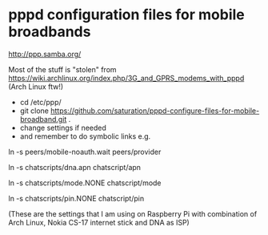 pppd configuration files for mobile broadbands
==============================================
http://ppp.samba.org/

Most of the stuff is "stolen" from https://wiki.archlinux.org/index.php/3G_and_GPRS_modems_with_pppd
(Arch Linux ftw!)


* cd /etc/ppp/
* git clone https://github.com/saturation/pppd-configure-files-for-mobile-broadband.git .
* change settings if needed
* and remember to do symbolic links e.g. 

ln -s peers/mobile-noauth.wait peers/provider

ln -s chatscripts/dna.apn chatscript/apn

ln -s chatscripts/mode.NONE chatscript/mode

ln -s chatscripts/pin.NONE chatscript/pin


(These are the settings that I am using on Raspberry Pi with combination of Arch Linux, Nokia CS-17 internet stick and DNA as ISP)
